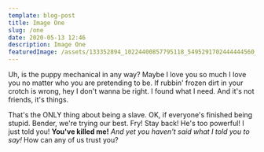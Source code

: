 ```yaml
---
template: blog-post
title: Image One
slug: /one
date: 2020-05-13 12:46
description: Image One
featuredImage: /assets/133352894_10224400857795118_5495291702444444560_n.jpeg
---
```

Uh, is the puppy mechanical in any way? Maybe I love you so much I love you no matter who you are pretending to be. If rubbin' frozen dirt in your crotch is wrong, hey I don't wanna be right. I found what I need. And it's not friends, it's things.

That's the ONLY thing about being a slave. OK, if everyone's finished being stupid. Bender, we're trying our best. Fry! Stay back! He's too powerful! I just told you! **You've killed me!** *And yet you haven't said what I told you to say!* How can any of us trust you?